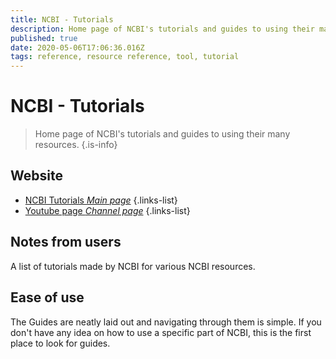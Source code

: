 ```yaml
---
title: NCBI - Tutorials
description: Home page of NCBI's tutorials and guides to using their many resources.
published: true
date: 2020-05-06T17:06:36.016Z
tags: reference, resource reference, tool, tutorial
---
```


# NCBI - Tutorials

> Home page of NCBI's tutorials and guides to using their many resources.
{.is-info}

## Website

- [NCBI Tutorials *Main page*](https://www.ncbi.nlm.nih.gov/guide/training-tutorials/)
{.links-list}
- [Youtube page *Channel page*](https://www.youtube.com/user/NCBINLM)
{.links-list}

## Notes from users 
A list of tutorials made by NCBI for various NCBI resources.

## Ease of use 
The Guides are neatly laid out and navigating through them is simple. If you don't have any idea on how to use a specific part of NCBI, this is the first place to look for guides.

